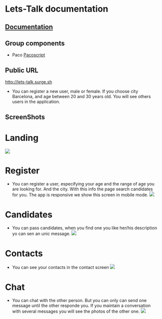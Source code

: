 # Lets-Talk documentation

## [Documentation](lets-talk-docs/Readme.md)

## Group components

- Paco [Pacoscript](https://github.com/Pacoscript)


## Public URL

http://lets-talk.surge.sh
* You can register a new user, male or female. If you choose city Barcelona, and age between 20 and 30 years old. You will see others users in the application.


## ScreenShots
# Landing
![](images/landing.png)
# Register
* You can register a user, especifying your age and the range of age you are looking for. And the city. With this info the page search candidates for you. The app is responsive we show this screen in mobile mode.
![](images/register_mobile_1.png)
# Candidates
* You can pass candidates, when you find one you like her/his description yo can sen an unic message.
![](images/candidates.png)
# Contacts
* You can see your contacts in the contact screen
![](images/contacts_mobile_1.png)
# Chat
* You can chat with the other person. But you can only can send one message until the other responde you. If you maintain a conversation with several messages you will see the photos of the other one.
![](images/chat_mobile_1.png)